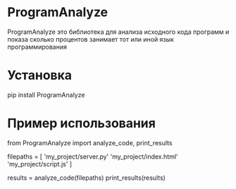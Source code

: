 # ProgramAnalyze

ProgramAnalyze это библиотека для анализа исходного кода программ и показа сколько процентов занимает тот или иной язык программирования

# Установка
pip install ProgramAnalyze

# Пример использования
from ProgramAnalyze import analyze_code, print_results

filepaths = [
    'my_project/server.py'
    'my_project/index.html'
    'my_project/script.js'
]

results = analyze_code(filepaths)
print_results(results)
